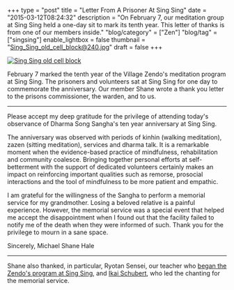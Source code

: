 +++
type = "post"
title = "Letter From A Prisoner At Sing Sing"
date = "2015-03-12T08:24:32"
description = "On February 7, our meditation group at Sing Sing held a one-day sit to mark its tenth year. This letter of thanks is from one of our members inside."
"blog/category" = ["Zen"]
"blog/tag" = ["singsing"]
enable_lightbox = false
thumbnail = "Sing_Sing_old_cell_block@240.jpg"
draft = false
+++

<p><a href="https://commons.wikimedia.org/wiki/File:Sing_Sing_old_cell_block.jpg"><img style="display:block; margin-left:auto; margin-right:auto;" src="Sing_Sing_old_cell_block.jpg" alt="Sing Sing old cell block" title="Sing Sing old cell block" />
</a></p>
<p>February 7 marked the tenth year of the Village Zendo's meditation program at Sing Sing. The prisoners and volunteers sat at Sing Sing for one day to commemorate the anniversary. Our member Shane wrote a thank you letter to the prisons commissioner, the warden, and to us.</p>
<hr />
<p>Please accept my deep gratitude for the privilege of attending today's observance of Dharma Song Sangha's ten year anniversary at Sing Sing.</p>
<p>The anniversary was observed with periods of kinhin (walking meditation), zazen (sitting meditation), services and dharma talk. It is a remarkable moment when the evidence-based practice of mindfulness, rehabilitation and community coalesce. Bringing together personal efforts at self-betterment with the support of dedicated volunteers certainly makes an impact on reinforcing important qualities such as remorse, prosocial interactions and the tool of mindfulness to be more patient and empathic.</p>
<p>I am grateful for the willingness of the Sangha to perform a memorial service for my grandmother. Losing a beloved relative is a painful experience. However, the memorial service was a special event that helped me accept the disappointment when I found out that the facility failed to notify me of the death when they were informed of such. Thank you for the privilege to mourn in a sane space.</p>
<p>Sincerely,
Michael Shane Hale</p>
<hr />
<p>Shane also thanked, in particular, Ryotan Sensei, our teacher who <a href="/blog/zen-at-sing-sing/">began the Zendo's program at Sing Sing</a>, and <a href="/blog/shuso-hossen-summer-2013/">Ikai Schubert</a>, who led the chanting for the memorial service.</p>
    